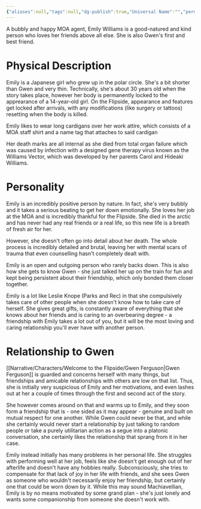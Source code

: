 ```yaml
---
{"aliases":null,"tags":null,"dg-publish":true,"Universal Name":"","permalink":"/narrative/characters/welcome-to-the-flipside/emily-williams/","dgPassFrontmatter":true}
---
```


A bubbly and happy MOA agent, Emily Williams is a good-natured and kind person who loves her friends above all else. She is also Gwen's first and best friend.

# Physical Description

Emily is a Japanese girl who grew up in the polar circle. She's a bit shorter than Gwen and very thin. Technically, she's about 30 years old when the story takes place, however her body is permanently locked to the apprearance of a 14-year-old girl. On the Flipside, appearance and features get locked after arrivals, with any modifications (like surgery or tattoos) resetting when the body is killed.

Emily likes to wear long cardigans over her work attire, which consists of a MOA staff shirt and a name tag that attaches to said cardigan

Her death marks are all internal as she died from total organ failure which was caused by infection with a designed gene therapy virus known as the Williams Vector, which was developed by her parents Carol and Hideaki Williams.

# Personality

Emily is an incredibly positive person by nature. In fact, she's very bubbly and it takes a serious beating to get her down emotionally. She loves her job at the MOA and is incredibly thankful for the Flipside. She died in the arctic and has never had any real friends or a real life, so this new life is a breath of fresh air for her.

However, she doesn't often go into detail about her death. The whole process is incredibly detailed and brutal, leaving her with mental scars of trauma that even counselling hasn't completely dealt with.

Emily is an open and outgoing person who rarely backs down. This is also how she gets to know Gwen - she just talked her up on the train for fun and kept being persistent about their friendship, which only bonded them closer together.

Emily is a lot like Leslie Knope (Parks and Rec) in that she compulsively takes care of other people when she doesn't know how to take care of herself. She gives great gifts, is constantly aware of everything that she knows about her friends and is caring to an overbearing degree - a friendship with Emily takes a lot out of you, but it will be the most loving and caring relationship you'll ever have with another person.

# Relationship to Gwen

[[Narrative/Characters/Welcome to the Flipside/Gwen Ferguson\|Gwen Ferguson]] is guarded and concerns herself with many things, but friendships and amicable relationships with others are low on that list. Thus, she is initially very suspicious of Emily and her motivations, and even lashes out at her a couple of times through the first and second act of the story.

She however comes around on that and warms up to Emily, and they soon form a friendship that is - one sided as it may appear - genuine and built on mutual respect for one another. While Gwen could never be that, and while she certainly would never start a relationship by just talking to random people or take a purely utilitarian action as a segue into a platonic conversation, she certainly likes the relationship that sprang from it in her case.

Emily instead initially has many problems in her personal life. She struggles with performing well at her job, feels like she doesn't get enough out of her afterlife and doesn't have any hobbies really. Subconsciously, she tries to compensate for that lack of joy in her life with friends, and she sees Gwen as someone who wouldn't necessarily enjoy her friendship, but certainly one that could be worn down by it. While this may sound Machiavellian, Emily is by no means motivated by some grand plan - she's just lonely and wants some companionship from someone she doesn't work with.